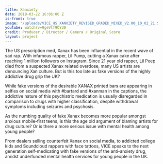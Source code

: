 ```yaml
---
title: Xanxiety
date: 2018-03-22 16:06:00 Z
is-front: true
image: "/uploads/VICE_HS_XANXIETY_REVISED_GRADED_MIXED_V2.00_10_02_21.Still010.tif"
youtube: watch?v=9geVlf9OY30
credit: Producer / Director / Camera / Original Score
layout: project
---
```


The US prescription med, Xanax has been influential in the recent wave of sad rap. With infamous rapper, Lil Pump, cutting a Xanax cake after reaching 1 million followers on Instagram. Since 21 year old rapper, Lil Peep died from a suspected Xanax related overdose, many US artists are denouncing Xan culture. But is this too late as fake versions of the highly addictive drug grip the UK? 

While fake versions of the desirable XANAX printed bars are appearing in selfies on social media with #bartard and #xanman in the captions, the addictive nature of this psychiatric medication is usually disregarded in comparison to drugs with higher classification, despite withdrawal symptoms including seizures and psychosis.

As the numbing quality of fake Xanax becomes more popular amongst anxious mobile-first teens, is this the age old argument of blaming artists for drug culture? Or is there a more serious issue with mental health among young people? 

From dealers selling counterfeit Xanax on social media, to addicted college kids and Soundcloud rappers with face tattoos, VICE speaks to the next generation self-medicating with fake versions of the anti-anxiety drug, amidst underfunded mental health services for young people in the UK.